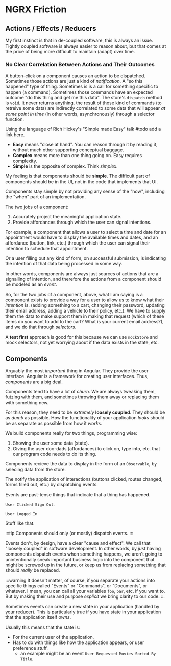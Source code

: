 # NGRX Friction

## Actions / Effects / Reducers

My first instinct is that in de-coupled software, this is always an issue. Tightly coupled software is always easier to reason about, but that comes at the price of being more difficult to maintain (adapt) over time.

### No Clear Correlation Between Actions and Their Outcomes

A button-click on a component causes an action to be dispatched. Sometimes those actions are just a kind of _notification_. A "so this happened" type of thing. Sometimes is is a call for something specific to happen (a command). Sometimes those commands have an expected outcome "do this thing and get me this data". The store's `dispatch` method is `void`. It never returns anything. the result of those kind of commands (to retreive some data) are indirectly correlated to some data that will appear _at some point in time_ (in other words, asynchronously) through a selector function.

Using the language of Rich Hickey's "Simple made Easy" talk #todo add a link here.

- **Easy** means "close at hand". You can reason through it by reading it, without much other supporting conceptual baggage.
- **Complex** means more than one thing going on. Easy requires complexity.
- **Simple** is the opposite of complex. Think _simplex_.

My feeling is that components should be **simple**. The difficult part of components should be in the UI, not in the code that implements that UI.

Components stay simple by not providing any sense of the "how", including the "when" part of an implementation.

The two jobs of a component:

1. Accurately project the meaningful application state.
2. Provide affordances through which the user can signal intentions.

For example, a component that allows a user to select a time and date for an appointment would have to display the available times and dates, and an affordance (button, link, etc.) through which the user can signal their intention to schedule that appointment.

Or a user filling out any kind of form, on successful submission, is indicating the intention of that data being processed in some way.

In other words, components are always just sources of actions that are a signalling of intention, and therefore the actions from a component should be modeled as an _event_.

So, for the two jobs of a component, above, what I am saying is a component exists to provide a way for a user to allow us to know what their _intention_ is. (adding something to a cart, changing their password, updating their email address, adding a vehicle to their policy, etc.). We have to supply them the data to make support them in making that request (which of these items do you want to add to the cart? What is your current email address?), and we do that through _selectors_.

A **test first** approach is good for this because we can use `mockStore` and mock selectors, not yet worrying about if the data exists in the state, etc.

## Components

Arguably the most _important_ thing in Angular. They provide the user interface. Angular is a framework for creating user interfaces. Thus, _components_ are a big deal.

Components tend to have a lot of _churn_. We are always tweaking them, futzing with them, and sometimes throwing them away or replacing them with something new.

For this reason, they need to be _extremely_ **loosely coupled**. They should be as _dumb_ as possible. How the functionality of your application _looks_ should be as separate as possible from how it _works_.

We build components really for two things, programming wise:

1. Showing the user some data (state).
2. Giving the user doo-dads (affordances) to click on, type into, etc. that our program code needs to do its thing.

Components recieve the data to display in the form of an `Observable`, by selecing data from the store.

The notify the application of interactions (buttons clicked, routes changed, forms filled out, etc.) by dispatching events.

Events are past-tense things that indicate that a thing has happened.

`User Clicked Sign Out`.

`User Logged In`

Stuff like that.

:::tip Components should only (or mostly) dispatch events.
:::

Events don't, by design, have a clear "cause and effect". We call that "loosely coupled" in software development. In other words, by _just_ having components dispatch events when something happens, we aren't going to unintentionally sneak important business logic into the component that might be screwed up in the future, or keep us from replacing something that should _really_ be replaced.

:::warning It doesn't matter, of course, if you separate your actions into specific things called "Events" or "Commands", or "Documents", or whatever. I mean, you can call all your variables `foo`, `bar`, etc. if you want to. But by making their use and purpose _explicit_ we bring clarity to our code.
:::

Sometimes events can create a new state in your application (handled by your reducer). This is particularly true if you have state in your application that the application itself _owns_.

Usually this means that the state is:

- For the current user of the application.
- Has to do with things like how the application appears, or user preference stuff.
  - an example might be an event `User Requested Movies Sorted By Title`.
